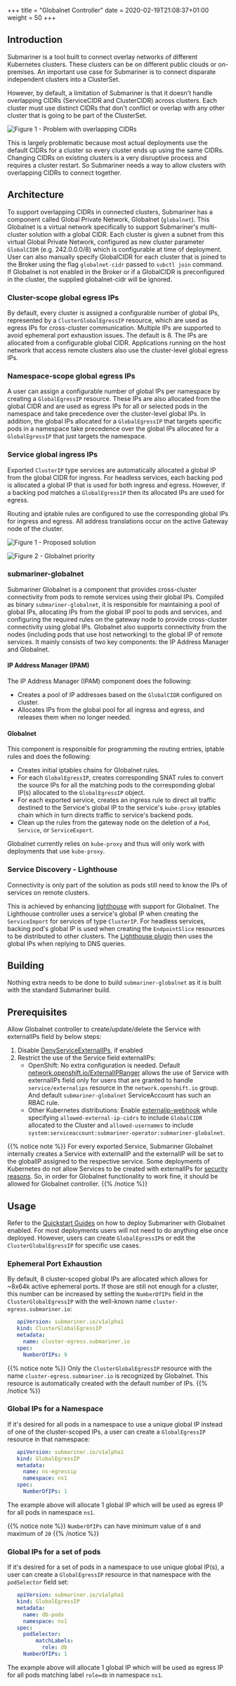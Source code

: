 +++
title = "Globalnet Controller"
date = 2020-02-19T21:08:37+01:00
weight = 50
+++

## Introduction

Submariner is a tool built to connect overlay networks of different Kubernetes clusters. These clusters can be on different public clouds or
on-premises. An important use case for Submariner is to connect disparate independent clusters into a ClusterSet.

However, by default, a limitation of Submariner is that it doesn't handle overlapping CIDRs (ServiceCIDR and ClusterCIDR) across clusters.
Each cluster must use distinct CIDRs that don't conflict or overlap with any other cluster that is going to be part of the ClusterSet.

![Figure 1 - Problem with overlapping CIDRs](/images/globalnet/overlappingcidr-problem.png)

This is largely problematic because most actual deployments use the default CIDRs for a cluster so every cluster ends up using the same
CIDRs. Changing CIDRs on existing clusters is a very disruptive process and requires a cluster restart. So Submariner needs a way to allow
clusters with overlapping CIDRs to connect together.

## Architecture

To support overlapping CIDRs in connected clusters, Submariner has a component called Global Private Network, Globalnet (`globalnet`). This
Globalnet is a virtual network specifically to support Submariner's multi-cluster solution with a global CIDR. Each cluster is given a
subnet from this virtual Global Private Network, configured as new cluster parameter `GlobalCIDR` (e.g. 242.0.0.0/8) which is
configurable at time of deployment. User can also manually specify GlobalCIDR for each cluster that is joined to the Broker using the flag
```globalnet-cidr``` passed to ```subctl join``` command. If Globalnet is not enabled in the Broker or if a GlobalCIDR is preconfigured in
the cluster, the supplied globalnet-cidr will be ignored.

### Cluster-scope global egress IPs

By default, every cluster is assigned a configurable number of global IPs, represented by a `ClusterGlobalEgressIP` resource, which are
used as egress IPs for cross-cluster communication. Multiple IPs are supported to avoid ephemeral port exhaustion issues. The default is 8.
The IPs are allocated from a configurable global CIDR.
Applications running on the host network that access remote clusters also use the cluster-level global egress IPs.

### Namespace-scope global egress IPs

A user can assign a configurable number of global IPs per namespace by creating a `GlobalEgressIP` resource. These IPs are also allocated
from the global CIDR and are used as egress IPs for all or selected pods in the namespace and take precedence over the cluster-level
global IPs. In addition, the global IPs allocated for a `GlobalEgressIP` that targets specific pods in a namespace take precedence
over the global IPs allocated for a `GlobalEgressIP` that just targets the namespace.

### Service global ingress IPs

Exported `ClusterIP` type services are automatically allocated a global IP from the global CIDR for ingress. For headless services, each
backing pod is allocated a global IP that is used for both ingress and egress. However, if a backing pod matches a `GlobalEgressIP` then
its allocated IPs are used for egress.

Routing and iptable rules are configured to use the corresponding global IPs for ingress and egress. All address translations occur on the active
Gateway node of the cluster.

![Figure 1 - Proposed solution](/images/globalnet/overlappingcidr-solution.png)

![Figure 2 - Globalnet priority](/images/globalnet/globalnet-priority.png)
<!-- Image Source: https://docs.google.com/presentation/d/180CtHZnr9PP5Rh98VEmkQz3ovc5AGXG9wosoHMLhgaY/edit -->

### submariner-globalnet

Submariner Globalnet is a component that provides cross-cluster connectivity from pods to remote services using their global IPs. Compiled as
binary `submariner-globalnet`, it is responsible for maintaining a pool of global IPs, allocating IPs from the global IP pool to pods and
services, and configuring the required rules on the gateway node to provide cross-cluster connectivity using global IPs.
Globalnet also supports connectivity from the nodes (including pods that use host networking) to the global IP of remote services.
It mainly consists of two key components: the IP Address Manager and Globalnet.

#### IP Address Manager (IPAM)

The IP Address Manager (IPAM) component does the following:

* Creates a pool of IP addresses based on the `GlobalCIDR` configured on cluster.
* Allocates IPs from the global pool for all ingress and egress, and releases them when no longer needed.

#### Globalnet

This component is responsible for programming the routing entries, iptable rules and does the following:

* Creates initial iptables chains for Globalnet rules.
* For each `GlobalEgressIP`, creates corresponding SNAT rules to convert the source IPs for all the matching pods to the corresponding
  global IP(s) allocated to the `GlobalEgressIP` object.
* For each exported service, creates an ingress rule to direct all traffic destined to the Service's global IP to the service's
  `kube-proxy` iptables chain which in turn directs traffic to service's backend pods.
* Clean up the rules from the gateway node on the deletion of a `Pod`, `Service`, or `ServiceExport`.

Globalnet currently relies on `kube-proxy` and thus will only work with deployments that use `kube-proxy`.

### Service Discovery - Lighthouse

Connectivity is only part of the solution as pods still need to know the IPs of services on remote clusters.

This is achieved by enhancing [lighthouse](https://github.com/submariner-io/lighthouse) with support for Globalnet. The Lighthouse
controller uses a service's global IP when creating the `ServiceImport` for services of type `ClusterIP`. For headless services,
backing pod's global IP is used when creating the `EndpointSlice` resources to be distributed to other clusters.
The [Lighthouse plugin](https://github.com/submariner-io/lighthouse/tree/devel/plugin/lighthouse) then uses the global IPs when
replying to DNS queries.

## Building

Nothing extra needs to be done to build `submariner-globalnet` as it is built with the standard Submariner build.

## Prerequisites

Allow Globalnet controller to create/update/delete the Service with externalIPs field by below steps:

1. Disable [DenyServiceExternalIPs](https://kubernetes.io/docs/reference/access-authn-authz/admission-controllers/#denyserviceexternalips),
if enabled
2. Restrict the use of the Service field externalIPs:
    * OpenShift: No extra configuration is needed.
    Default [network.openshift.io/ExternalIPRanger](https://docs.openshift.com/container-platform/4.9/architecture/admission-plug-ins.html)
    allows the use of Service with externalIPs field only for users that are granted to handle `service/externalips` resource in the
    `network.openshift.io` group. And default `submariner-globalnet` ServiceAccount has such an RBAC rule.
    * Other Kubernetes distributions:
    Enable [externalip-webhook](https://github.com/kubernetes-sigs/externalip-webhook) while specifying `allowed-external-ip-cidrs` to
    include `GlobalCIDR` allocated to the Cluster and `allowed-usernames` to include
    `system:serviceaccount:submariner-operator:submariner-globalnet`.

{{% notice note %}}
For every exported Service, Submariner Globalnet internally creates a Service with externalIP and the externalIP will be set to the globalIP
assigned to the respective service.
Some deployments of Kubernetes do not allow Services to be created with externalIPs
for [security reasons](https://github.com/kubernetes/kubernetes/issues/97076).
So, in order for Globalnet functionality to work fine, it should be allowed for Globalnet controller.
{{% /notice %}}

## Usage

Refer to the [Quickstart Guides](../../quickstart/) on how to deploy Submariner with Globalnet enabled. For most deployments users will not
need to do anything else once deployed. However, users can create `GlobalEgressIP`s or edit the `ClusterGlobalEgressIP` for specific
use cases.

### Ephemeral Port Exhaustion

By default, 8 cluster-scoped global IPs are allocated which allows for ~8x64k active ephemeral ports. If those are still
not enough for a cluster, this number can be increased by setting the `NumberOfIPs` field in the `ClusterGlobalEgressIP` with the
well-known name `cluster-egress.submariner.io`:

```yaml
   apiVersion: submariner.io/v1alpha1
   kind: ClusterGlobalEgressIP
   metadata:
     name: cluster-egress.submariner.io
   spec:
     NumberOfIPs: 9
```

{{% notice note %}}
Only the `ClusterGlobalEgressIP` resource with the name `cluster-egress.submariner.io` is recognized by Globalnet. This resource is automatically
created with the default number of IPs.
{{% /notice %}}

### Global IPs for a Namespace

If it's desired for all pods in a namespace to use a unique global IP instead of one of the cluster-scoped IPs, a user can create a
`GlobalEgressIP` resource in that namespace:

```yaml
   apiVersion: submariner.io/v1alpha1
   kind: GlobalEgressIP
   metadata:
     name: ns-egressip
     namespace: ns1
   spec:
     NumberOfIPs: 1
```

The example above will allocate 1 global IP which will be used as egress IP for all pods in namespace `ns1`.

{{% notice note %}}
`NumberOfIPs` can have minimum value of `0` and maximum of `20`
{{% /notice %}}

### Global IPs for a set of pods

If it's desired for a set of pods in a namespace to use unique global IP(s), a user can create a `GlobalEgressIP` resource in that
namespace with the `podSelector` field set:

```yaml
   apiVersion: submariner.io/v1alpha1
   kind: GlobalEgressIP
   metadata:
     name: db-pods
     namespace: ns1
   spec:
     podSelector:
         matchLabels:
           role: db
     NumberOfIPs: 1
```

The example above will allocate 1 global IP which will be used as egress IP for all pods matching label `role=db` in namespace `ns1`.
